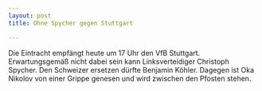 ```yaml
---
layout: post
title: Ohne Spycher gegen Stuttgart

---
```


Die Eintracht empfängt heute um 17 Uhr den VfB Stuttgart. Erwartungsgemäß nicht dabei sein kann Linksverteidiger Christoph Spycher. Den Schweizer ersetzen dürfte Benjamin Köhler. Dagegen ist Oka Nikolov von einer Grippe genesen und wird zwischen den Pfosten stehen.


